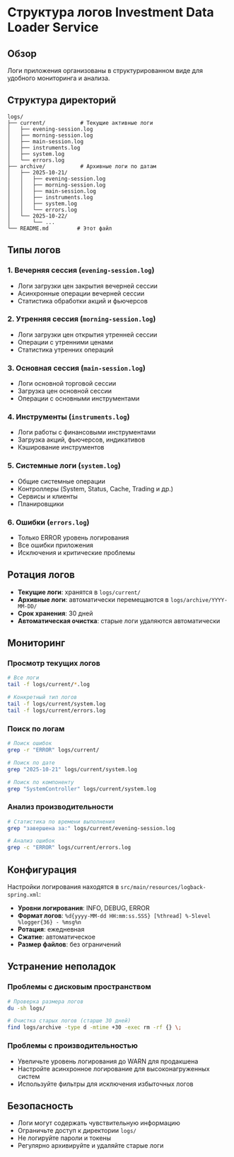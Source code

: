 # Структура логов Investment Data Loader Service

## Обзор

Логи приложения организованы в структурированном виде для удобного мониторинга и анализа.

## Структура директорий

```
logs/
├── current/           # Текущие активные логи
│   ├── evening-session.log
│   ├── morning-session.log
│   ├── main-session.log
│   ├── instruments.log
│   ├── system.log
│   └── errors.log
├── archive/           # Архивные логи по датам
│   ├── 2025-10-21/
│   │   ├── evening-session.log
│   │   ├── morning-session.log
│   │   ├── main-session.log
│   │   ├── instruments.log
│   │   ├── system.log
│   │   └── errors.log
│   └── 2025-10-22/
│       └── ...
└── README.md         # Этот файл
```

## Типы логов

### 1. Вечерняя сессия (`evening-session.log`)
- Логи загрузки цен закрытия вечерней сессии
- Асинхронные операции вечерней сессии
- Статистика обработки акций и фьючерсов

### 2. Утренняя сессия (`morning-session.log`)
- Логи загрузки цен открытия утренней сессии
- Операции с утренними ценами
- Статистика утренних операций

### 3. Основная сессия (`main-session.log`)
- Логи основной торговой сессии
- Загрузка цен основной сессии
- Операции с основными инструментами

### 4. Инструменты (`instruments.log`)
- Логи работы с финансовыми инструментами
- Загрузка акций, фьючерсов, индикативов
- Кэширование инструментов

### 5. Системные логи (`system.log`)
- Общие системные операции
- Контроллеры (System, Status, Cache, Trading и др.)
- Сервисы и клиенты
- Планировщики

### 6. Ошибки (`errors.log`)
- Только ERROR уровень логирования
- Все ошибки приложения
- Исключения и критические проблемы

## Ротация логов

- **Текущие логи**: хранятся в `logs/current/`
- **Архивные логи**: автоматически перемещаются в `logs/archive/YYYY-MM-DD/`
- **Срок хранения**: 30 дней
- **Автоматическая очистка**: старые логи удаляются автоматически

## Мониторинг

### Просмотр текущих логов
```bash
# Все логи
tail -f logs/current/*.log

# Конкретный тип логов
tail -f logs/current/system.log
tail -f logs/current/errors.log
```

### Поиск по логам
```bash
# Поиск ошибок
grep -r "ERROR" logs/current/

# Поиск по дате
grep "2025-10-21" logs/current/system.log

# Поиск по компоненту
grep "SystemController" logs/current/system.log
```

### Анализ производительности
```bash
# Статистика по времени выполнения
grep "завершена за:" logs/current/evening-session.log

# Анализ ошибок
grep -c "ERROR" logs/current/errors.log
```

## Конфигурация

Настройки логирования находятся в `src/main/resources/logback-spring.xml`:

- **Уровни логирования**: INFO, DEBUG, ERROR
- **Формат логов**: `%d{yyyy-MM-dd HH:mm:ss.SSS} [%thread] %-5level %logger{36} - %msg%n`
- **Ротация**: ежедневная
- **Сжатие**: автоматическое
- **Размер файлов**: без ограничений

## Устранение неполадок

### Проблемы с дисковым пространством
```bash
# Проверка размера логов
du -sh logs/

# Очистка старых логов (старше 30 дней)
find logs/archive -type d -mtime +30 -exec rm -rf {} \;
```

### Проблемы с производительностью
- Увеличьте уровень логирования до WARN для продакшена
- Настройте асинхронное логирование для высоконагруженных систем
- Используйте фильтры для исключения избыточных логов

## Безопасность

- Логи могут содержать чувствительную информацию
- Ограничьте доступ к директории `logs/`
- Не логируйте пароли и токены
- Регулярно архивируйте и удаляйте старые логи
